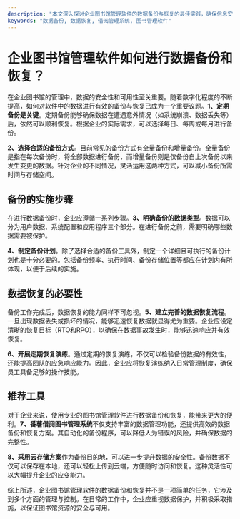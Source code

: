 ```yaml
---
description: "本文深入探讨企业图书馆管理软件的数据备份与恢复的最佳实践，确保信息安全与可用性。"
keywords: "数据备份, 数据恢复, 借阅管理系统, 图书管理软件"
---
```

# 企业图书馆管理软件如何进行数据备份和恢复？

在企业图书馆的管理中，数据的安全性和可用性至关重要。随着数字化程度的不断提高，如何对软件中的数据进行有效的备份与恢复已成为一个重要议题。**1、定期备份是关键**。定期备份能够确保数据在遭遇意外情况（如系统崩溃、数据丢失等）后，依然可以顺利恢复。根据企业的实际需求，可以选择每日、每周或每月进行备份。

**2、选择合适的备份方式**。目前常见的备份方式有全量备份和增量备份。全量备份是指在每次备份时，将全部数据进行备份，而增量备份则是仅备份自上次备份以来发生变更的数据。针对企业的不同情况，灵活运用这两种方式，可以减小备份所需时间与存储空间。

## 备份的实施步骤

在进行数据备份时，企业应遵循一系列步骤。**3、明确备份的数据类型**。数据可以分为用户数据、系统配置和应用程序三个部分。在进行备份之前，需要明确哪些数据需要被保护。

**4、制定备份计划**。除了选择合适的备份工具外，制定一个详细且可执行的备份计划也是十分必要的。包括备份频率、执行时间、备份存储位置等都应在计划内有所体现，以便于后续的实施。

## 数据恢复的必要性

备份工作完成后，数据恢复的能力同样不可忽视。**5、建立完善的数据恢复流程**。一旦出现数据丢失或损坏的情况，能够迅速恢复数据就显得尤为重要。企业应设定清晰的恢复目标（RTO和RPO），以确保在数据事故发生时，能够迅速响应并有效恢复。

**6、开展定期恢复演练**。通过定期的恢复演练，不仅可以检验备份数据的有效性，还能提高团队的应急响应能力。因此，企业应将恢复演练纳入日常管理制度，确保员工具备足够的操作技能。

## 推荐工具

对于企业来说，使用专业的图书馆管理软件进行数据备份和恢复，能带来更大的便利。**7、番薯借阅图书管理系统**不仅支持丰富的数据管理功能，还提供高效的数据备份和恢复方案。其自动化的备份程序，可以降低人为错误的风险，并确保数据的完整性。

**8、采用云存储方案**作为备份目的地，可以进一步提升数据的安全性。备份数据不仅可以保存在本地，还可以轻松上传到云端，方便随时访问和恢复。这种灵活性可以大幅提升企业的应变能力。

综上所述，企业图书馆管理软件的数据备份和恢复并不是一项简单的任务，它涉及到多个方面的管理与控制。在日常的工作中，企业应重视数据保护，并积极采取措施，以保证图书馆资源的安全与可用。
